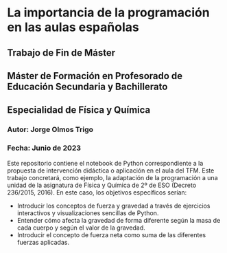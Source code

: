 # La importancia de la programación en las aulas españolas
## Trabajo de Fin de Máster
## Máster de Formación en Profesorado de Educación Secundaria y Bachillerato
## Especialidad de Física y Química

### Autor: Jorge Olmos Trigo
### Fecha: Junio de 2023

Este repositorio contiene el notebook de Python correspondiente a la propuesta de intervención didáctica o aplicación en el aula del TFM. Este trabajo concretará, como ejemplo, la adaptación de la programación a una unidad de la asignatura de Física y Química de 2º de ESO (Decreto 236/2015, 2016). En este caso, los objetivos específicos serían:
- Introducir los conceptos de fuerza y gravedad a través de ejercicios interactivos y visualizaciones sencillas de Python. 
- Entender cómo afecta la gravedad de forma diferente según la masa de cada cuerpo y según el valor de la gravedad.
- Introducir el concepto de fuerza neta como suma de las diferentes fuerzas aplicadas. 
  
